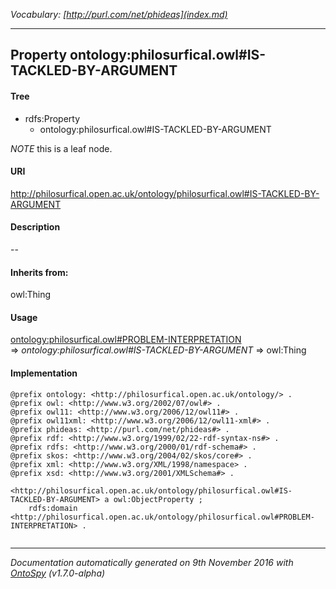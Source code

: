 _Vocabulary: [http://purl.com/net/phideas](index.md)_ 

---	
	




    


## Property ontology:philosurfical.owl#IS-TACKLED-BY-ARGUMENT


#### Tree

* rdfs:Property
    * ontology:philosurfical.owl#IS-TACKLED-BY-ARGUMENT





*NOTE* this is a leaf node.


#### URI
http://philosurfical.open.ac.uk/ontology/philosurfical.owl#IS-TACKLED-BY-ARGUMENT

#### Description
--


#### Inherits from:
owl:Thing



#### Usage


[ontology:philosurfical.owl#PROBLEM-INTERPRETATION](class-ontologyphilosurficalowlproblem-interpretation.md) 
=&gt;&nbsp;_ontology:philosurfical.owl#IS-TACKLED-BY-ARGUMENT_&nbsp;=&gt;&nbsp;owl:Thing

#### Implementation
```
@prefix ontology: <http://philosurfical.open.ac.uk/ontology/> .
@prefix owl: <http://www.w3.org/2002/07/owl#> .
@prefix owl11: <http://www.w3.org/2006/12/owl11#> .
@prefix owl11xml: <http://www.w3.org/2006/12/owl11-xml#> .
@prefix phideas: <http://purl.com/net/phideas#> .
@prefix rdf: <http://www.w3.org/1999/02/22-rdf-syntax-ns#> .
@prefix rdfs: <http://www.w3.org/2000/01/rdf-schema#> .
@prefix skos: <http://www.w3.org/2004/02/skos/core#> .
@prefix xml: <http://www.w3.org/XML/1998/namespace> .
@prefix xsd: <http://www.w3.org/2001/XMLSchema#> .

<http://philosurfical.open.ac.uk/ontology/philosurfical.owl#IS-TACKLED-BY-ARGUMENT> a owl:ObjectProperty ;
    rdfs:domain <http://philosurfical.open.ac.uk/ontology/philosurfical.owl#PROBLEM-INTERPRETATION> .


```










---

_Documentation automatically generated on 9th November 2016 with [OntoSpy](http://ontospy.readthedocs.org/ "Open") (v1.7.0-alpha)_